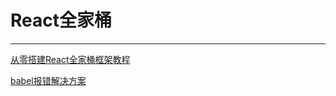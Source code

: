 # React全家桶
---
[从零搭建React全家桶框架教程](https://github.com/brickspert/blog/issues/1)

[babel报错解决方案](https://www.cnblogs.com/soyxiaobi/p/9554565.html)